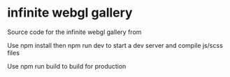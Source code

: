 # infinite webgl gallery

Source code for the infinite webgl gallery from 

Use npm install then npm run dev to start a dev server and compile js/scss files

Use  npm run build to build for production
